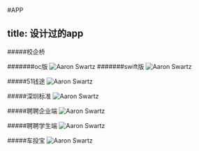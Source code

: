 #APP

title: 设计过的app
---
#####校企桥 

#######oc版
![Aaron Swartz](https://git.oschina.net/judahxu.github.io/APP/blob/master/%E6%A0%A1%E4%BC%81%E6%A1%A5oc.gif?dir=0&filepath=%E6%A0%A1%E4%BC%81%E6%A1%A5oc.gif&oid=260844c4bbd363268d9e528aeab9eabb5b0d7bf0&sha=b77e417a0dd11d77490ca6d3c4c81c6d0e521378)
#######swift版
![Aaron Swartz](https://git.oschina.net/judahxu.github.io/APP/blob/master/%E6%A0%A1%E4%BC%81%E6%A1%A5swift.gif?dir=0&filepath=%E6%A0%A1%E4%BC%81%E6%A1%A5swift.gif&oid=3a4df87fa3169fa37354b7f950b56e8856c93722&sha=b77e417a0dd11d77490ca6d3c4c81c6d0e521378)

#####51钱途 
![Aaron Swartz](https://git.oschina.net/judahxu.github.io/APP/blob/master/51%E9%92%B1%E9%80%94.gif?dir=0&filepath=51%E9%92%B1%E9%80%94.gif&oid=b2ef2379219435b1605bec176fd4039a9114cf84&sha=b77e417a0dd11d77490ca6d3c4c81c6d0e521378)

#####深圳标准 
![Aaron Swartz](https://git.oschina.net/judahxu.github.io/APP/blob/master/%E6%B7%B1%E5%9C%B3%E6%A0%87%E5%87%86.gif?dir=0&filepath=%E6%B7%B1%E5%9C%B3%E6%A0%87%E5%87%86.gif&oid=4cf855ba5b575f030736935dcf9c029d3784e675&sha=b77e417a0dd11d77490ca6d3c4c81c6d0e521378)

#####聘聘企业端
![Aaron Swartz](https://git.oschina.net/judahxu.github.io/APP/blob/master/%E8%81%98%E8%81%98%E4%BC%81%E4%B8%9A%E7%AB%AF.gif?dir=0&filepath=%E8%81%98%E8%81%98%E4%BC%81%E4%B8%9A%E7%AB%AF.gif&oid=744e64649a527b0e3a02a204ffe6d994b65bf108&sha=b77e417a0dd11d77490ca6d3c4c81c6d0e521378)

#####聘聘学生端 
![Aaron Swartz](https://git.oschina.net/judahxu.github.io/APP/blob/master/%E8%81%98%E8%81%98%E5%AD%A6%E7%94%9F%E7%AB%AF.gif?dir=0&filepath=%E8%81%98%E8%81%98%E5%AD%A6%E7%94%9F%E7%AB%AF.gif&oid=facb8637422e5832c87f6affde6a02d06b6c834b&sha=b77e417a0dd11d77490ca6d3c4c81c6d0e521378)

#####车投宝 
![Aaron Swartz](https://git.oschina.net/judahxu.github.io/APP/blob/master/%E8%BD%A6%E6%8A%95%E5%AE%9D.gif?dir=0&filepath=%E8%BD%A6%E6%8A%95%E5%AE%9D.gif&oid=e94273f60caeadd714e47044c3ec0a63e02b009d&sha=b77e417a0dd11d77490ca6d3c4c81c6d0e521378)


